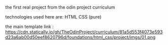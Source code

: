 the first real project from the odin project curriculum

technologies used here are:
HTML
CSS (pure)

the main template link : https://cdn.statically.io/gh/TheOdinProject/curriculum/81a5d553f4073e593d23a6ab00d50eef8620796d/foundations/html_css/project/imgs/01.png